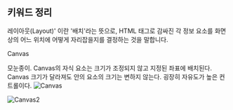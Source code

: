 ## 키워드 정리
레이아웃(Layout)' 이란 '배치'라는 뜻으로, HTML 태그로 감싸진 각 정보 요소를 화면상의 어느 위치에 어떻게 자리잡을지를 결정하는 것을 말합니다.

Canvas

모눈종이.
Canvas의 자식 요소는 크기가 조정되지 않고 지정된 좌표에 배치된다.
Canvas 크기가 달라져도 안의 요소의 크기는 변하지 않는다.
굉장히 자유도가 높은 컨트롤이다.
![Canvas](https://user-images.githubusercontent.com/116422740/198871088-2dcde0ce-59ed-4d63-a719-79befdea4025.JPG)

![Canvas2](https://user-images.githubusercontent.com/116422740/198871091-9cb71d6f-e011-4926-9bdd-c951715f7cfd.JPG)
